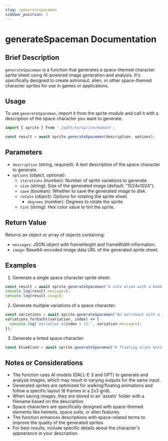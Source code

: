 ```yaml
---
slug: /generatespaceman
sidebar_position: 3
---
```


# generateSpaceman Documentation

## Brief Description
`generateSpaceman` is a function that generates a space-themed character sprite sheet using AI-powered image generation and analysis. It's specifically designed to create astronaut, alien, or other space-themed character sprites for use in games or applications.

## Usage
To use `generateSpaceman`, import it from the sprite module and call it with a description of the space character you want to generate.

```javascript
import { sprite } from './path/to/sprite/module';

const result = await sprite.generateSpaceman(description, options);
```

## Parameters
- `description` (string, required): A text description of the space character to generate.
- `options` (object, optional):
  - `iterations` (number): Number of sprite variations to generate.
  - `size` (string): Size of the generated image (default: "1024x1024").
  - `save` (boolean): Whether to save the generated image to disk.
  - `rotate` (object): Options for rotating the sprite sheet.
    - `degrees` (number): Degrees to rotate the sprite.
  - `tint` (string): Hex color value to tint the sprite.

## Return Value
Returns an object or array of objects containing:
- `messages`: JSON object with frameHeight and frameWidth information.
- `image`: Base64-encoded image data URL of the generated sprite sheet.

## Examples

1. Generate a single space character sprite sheet:
```javascript
const result = await sprite.generateSpaceman("A cute alien with a bubble helmet");
console.log(result.messages);
console.log(result.image);
```

2. Generate multiple variations of a space character:
```javascript
const variations = await sprite.generateSpaceman("An astronaut with a jetpack", { iterations: 3 });
variations.forEach((variation, index) => {
  console.log(`Variation ${index + 1}:`, variation.messages);
});
```

3. Generate a tinted space character:
```javascript
const blueAlien = await sprite.generateSpaceman("A floating alien entity", { tint: "#00BFFF" });
```

## Notes or Considerations
- The function uses AI models (DALL-E 3 and GPT) to generate and analyze images, which may result in varying outputs for the same input.
- Generated sprites are optimized for walking/floating animations and follow a specific layout (6 frames in a 2x3 grid).
- When saving images, they are stored in an 'assets' folder with a filename based on the description.
- Space characters are specifically designed with space-themed elements like helmets, space suits, or alien features.
- The function enhances descriptions with space-related terms to improve the quality of the generated sprites.
- For best results, include specific details about the character's appearance in your description.
